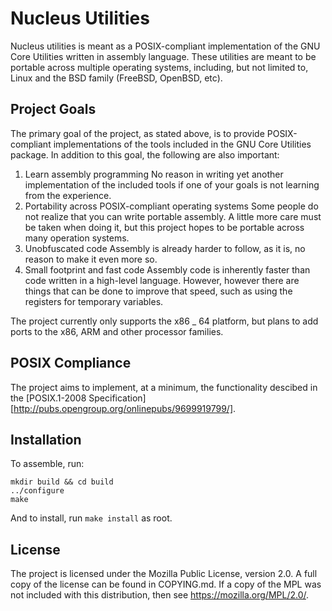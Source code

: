 Nucleus Utilities
=================

Nucleus utilities is meant as a POSIX-compliant implementation of the GNU Core
Utilities written in assembly language. These utilities are meant to be
portable across multiple operating systems, including, but not limited to,
Linux and the BSD family (FreeBSD, OpenBSD, etc).

Project Goals
-------------

The primary goal of the project, as stated above, is to provide POSIX-compliant
implementations of the tools included in the GNU Core Utilities package. In
addition to this goal, the following are also important:

1. Learn assembly programming
   No reason in writing yet another implementation of the included tools if
   one of your goals is not learning from the experience.
1. Portability across POSIX-compliant operating systems
   Some people do not realize that you can write portable assembly. A little
   more care must be taken when doing it, but this project hopes to be portable
   across many operation systems.
1. Unobfuscated code
   Assembly is already harder to follow, as it is, no reason to make it even
   more so.
1. Small footprint and fast code
   Assembly code is inherently faster than code written in a high-level
   language.  However, however there are things that can be done to improve
   that speed, such as using the registers for temporary variables.

The project currently only supports the x86 _ 64 platform, but plans to add
ports to the x86, ARM and other processor families.

POSIX Compliance
----------------

The project aims to implement, at a minimum, the functionality descibed in the
[POSIX.1-2008 Specification][http://pubs.opengroup.org/onlinepubs/9699919799/].

Installation
------------

To assemble, run:

	mkdir build && cd build
	../configure
	make

And to install, run `make install` as root.

License
-------

The project is licensed under the Mozilla Public License, version 2.0. A full
copy of the license can be found in COPYING.md. If a copy of the MPL was not
included with this distribution, then see <https://mozilla.org/MPL/2.0/>.
